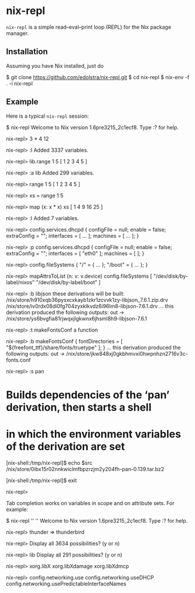 nix-repl
========

`nix-repl` is a simple read–eval–print loop (REPL) for the Nix package
manager.

Installation
------------

Assuming you have Nix installed, just do

  $ git clone https://github.com/edolstra/nix-repl.git
  $ cd nix-repl
  $ nix-env -f . -i nix-repl

Example
-------

Here is a typical `nix-repl` session:

  $ nix-repl
  Welcome to Nix version 1.6pre3215_2c1ecf8. Type :? for help.

  nix-repl> 3 * 4
  12

  nix-repl> :l <nixpkgs>
  Added 3337 variables.

  nix-repl> lib.range 1 5
  [ 1 2 3 4 5 ]

  nix-repl> :a lib
  Added 299 variables.

  nix-repl> range 1 5
  [ 1 2 3 4 5 ]

  nix-repl> xs = range 1 5

  nix-repl> map (x: x * x) xs
  [ 1 4 9 16 25 ]

  nix-repl> :l <nixos>
  Added 7 variables.

  nix-repl> config.services.dhcpd
  { configFile = null; enable = false; extraConfig = ""; interfaces = [ ... ]; machines = [ ... ]; }

  nix-repl> :p config.services.dhcpd
  { configFile = null; enable = false; extraConfig = ""; interfaces = [ "eth0" ]; machines = [ ]; }

  nix-repl> config.fileSystems
  { "/" = { ... }; "/boot" = { ... }; }

  nix-repl> mapAttrsToList (n: v: v.device) config.fileSystems
  [ "/dev/disk/by-label/nixos" "/dev/disk/by-label/boot" ]

  nix-repl> :b libjson
  these derivations will be built:
    /nix/store/h910xqb36pysxcxkayb1zkr1zcvvk1zy-libjson_7.6.1.zip.drv
    /nix/store/iv0rdx08di0fg704zyxklkvdz6i96lm8-libjson-7.6.1.drv
  ...
  this derivation produced the following outputs:
    out -> /nix/store/ys6bvgfia81rjwqxjlgkwnx6jhsml8h9-libjson-7.6.1

  nix-repl> :t makeFontsConf
  a function

  nix-repl> :b makeFontsConf { fontDirectories = [ "${freefont_ttf}/share/fonts/truetype" ]; }
  ...
  this derivation produced the following outputs:
    out -> /nix/store/jkw848xj0gkbhmvxi0hwpnhzn2716v3c-fonts.conf

  nix-repl> :s pan
  # Builds dependencies of the ‘pan’ derivation, then starts a shell
  # in which the environment variables of the derivation are set

  [nix-shell:/tmp/nix-repl]$ echo $src
  /nix/store/0ibx15r02nnkwiclmfbpzrzjm2y204fh-pan-0.139.tar.bz2

  [nix-shell:/tmp/nix-repl]$ exit

  nix-repl>

Tab completion works on variables in scope and on attribute sets.  For
example:

  $ nix-repl  '<nixpkgs>' '<nixos>'
  Welcome to Nix version 1.6pre3215_2c1ecf8. Type :? for help.

  nix-repl> thunder<TAB> => thunderbird

  nix-repl> <TAB>
  Display all 3634 possibilities? (y or n)

  nix-repl> lib<TAB>
  Display all 291 possibilities? (y or n)

  nix-repl> xorg.libX<TAB>
  xorg.libXdamage  xorg.libXdmcp

  nix-repl> config.networking.use<TAB>
  config.networking.useDHCP   config.networking.usePredictableInterfaceNames
